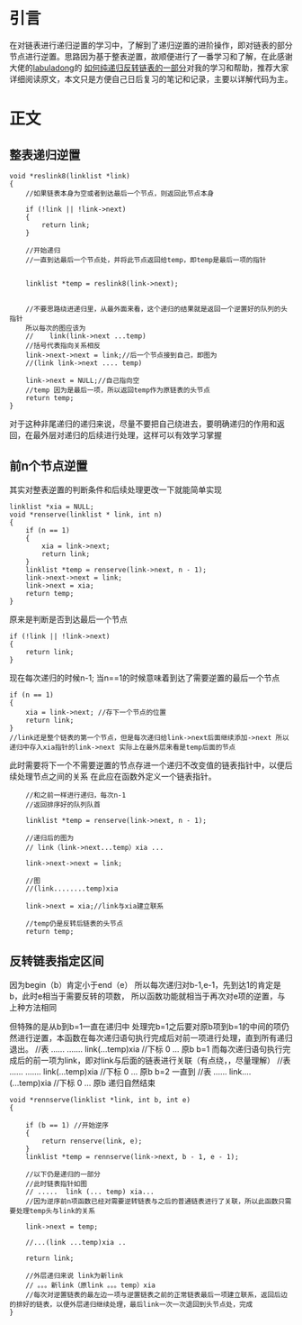 # 引言
在对链表进行递归逆置的学习中，了解到了递归逆置的进阶操作，即对链表的部分节点进行逆置。思路因为基于整表逆置，故顺便进行了一番学习和了解，在此感谢大佬的[labuladong](https://www.zhihu.com/people/labuladong)的
[如何纯递归反转链表的一部分](https://zhuanlan.zhihu.com/p/107759633)对我的学习和帮助，推荐大家详细阅读原文，本文只是方便自己日后复习的笔记和记录，主要以详解代码为主。

# 正文
## 整表递归逆置
```
void *reslink8(linklist *link)
{
    //如果链表本身为空或者到达最后一个节点，则返回此节点本身
    
    if (!link || !link->next)
    {
        return link;
    }

    //开始递归
    //一直到达最后一个节点处，并将此节点返回给temp，即temp是最后一项的指针
    
    
    linklist *temp = reslink8(link->next);
   

    //不要思路绕进递归里，从最外面来看，这个递归的结果就是返回一个逆置好的队列的头指针
    所以每次的图应该为
    //    link(link->next ...temp)
    //括号代表指向关系相反
    link->next->next = link;//后一个节点接到自己，即图为
    //(link link->next .... temp)
    
    link->next = NULL;//自己指向空
    //temp 因为是最后一项，所以返回temp作为原链表的头节点
    return temp;
}
```
对于这种非尾递归的递归来说，尽量不要把自己绕进去，要明确递归的作用和返回，在最外层对递归的后续进行处理，这样可以有效学习掌握

## 前n个节点逆置
其实对整表逆置的判断条件和后续处理更改一下就能简单实现
```
linklist *xia = NULL;
void *renserve(linklist * link, int n)
{
    if (n == 1)
    {
        xia = link->next; 
        return link;
    }
    linklist *temp = renserve(link->next, n - 1);
    link->next->next = link;
    link->next = xia;
    return temp;
}
```
原来是判断是否到达最后一个节点
```
if (!link || !link->next)
{
    return link;
}
```
现在每次递归的时候n-1;
当n==1的时候意味着到达了需要逆置的最后一个节点
```
if (n == 1)
{
    xia = link->next; //存下一个节点的位置
    return link;
}
//link还是整个链表的第一个节点，但是每次递归给link->next后面继续添加->next 所以递归中存入xia指针的link->next 实际上在最外层来看是temp后面的节点
```
此时需要将下一个不需要逆置的节点存进一个递归不改变值的链表指针中，以便后续处理节点之间的关系
在此应在函数外定义一个链表指针。
```
    //和之前一样进行递归，每次n-1
    //返回排序好的队列队首
    
    linklist *temp = renserve(link->next, n - 1);
    
    //递归后的图为
    // link（link->next...temp）xia ...
 
    link->next->next = link;
    
    //图
    //(link........temp)xia  
    
    link->next = xia;//link与xia建立联系
    
    //temp仍是反转后链表的头节点
    return temp;
```

## 反转链表指定区间
因为begin（b）肯定小于end（e）
所以每次递归对b-1,e-1，先到达1的肯定是b，此时e相当于需要反转的项数，
所以函数功能就相当于再次对e项的逆置，与上种方法相同


但特殊的是从b到b=1一直在递归中
处理完b=1之后要对原b项到b=1的中间的项仍然进行逆置，本函数在每次递归语句执行完成后对前一项进行处理，直到所有递归退出。
//表   ...... .......   link(...temp)xia
//下标 0 ...  原b        b=1
而每次递归语句执行完成后的前一项为link，即对link与后面的链表进行关联（有点绕，，尽量理解）
//表   ...... .......   link(...temp)xia
//下标 0 ...  原b        b=2
一直到
//表   ...... link....(...temp)xia
//下标 0 ...  原b
递归自然结束      
```
void *rennserve(linklist *link, int b, int e)
{

    if (b == 1) //开始逆序
    {
        return renserve(link, e);
    }
    linklist *temp = rennserve(link->next, b - 1, e - 1);

    //以下仍是递归的一部分
    //此时链表指针如图
    // .....  link (... temp) xia...
    //因为逆序前n项函数已经对需要逆转链表与之后的普通链表进行了关联，所以此函数只需要处理temp头与link的关系
   
    link->next = temp;
    
    //...(link ...temp)xia ..
    
    return link;

    //外层递归来说 link为新link
    // 。。。新link（原link 。。。temp）xia
    //每次对逆置链表的最左边一项与逆置链表之前的正常链表最后一项建立联系，返回后边的排好的链表，以便外层递归继续处理，最后link一次一次退回到头节点处，完成
}
```
